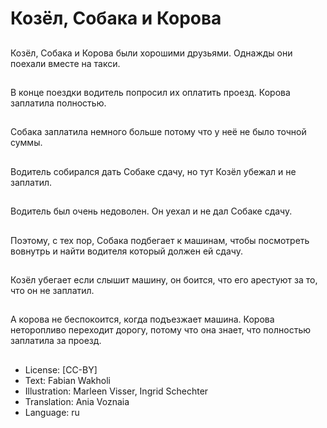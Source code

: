 # Козёл, Собака и Корова

##
Козёл, Собака и Корова были хорошими друзьями. Однажды они поехали вместе на такси.

##
В конце поездки водитель попросил их оплатить проезд. Корова заплатила полностью.

##
Собака заплатила немного больше потому что у неё не было точной суммы.

##
Водитель собирался дать Собаке сдачу, но тут Козёл убежал и не заплатил.

##
Водитель был очень недоволен. Он уехал и не дал Собаке сдачу.

##
Поэтому, с тех пор, Собака подбегает к машинам, чтобы посмотреть вовнутрь и найти водителя который должен ей сдачу.

##
Козёл убегает если слышит машину, он боится, что его арестуют за то, что он не заплатил.

##
А корова не беспокоится, когда подъезжает машина. Корова неторопливо переходит дорогу, потому что она знает, что полностью заплатила за проезд.

##
* License: [CC-BY]
* Text: Fabian Wakholi
* Illustration: Marleen Visser, Ingrid Schechter
* Translation: Ania Voznaia
* Language: ru
